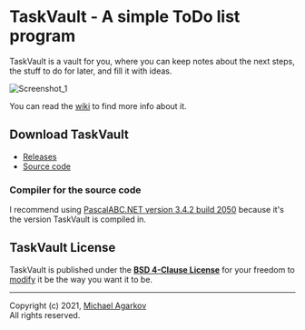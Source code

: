 # TaskVault - A simple ToDo list program

TaskVault is a vault for you, where you can keep notes about the next steps, the stuff to do for later, and fill it with ideas.

![Screenshot_1](https://user-images.githubusercontent.com/81249219/125288252-97349480-e326-11eb-8771-b30e42196d85.png)

You can read the [wiki](https://github.com/MichaelAgarkov/TaskVault/wiki) to find more info about it.

## Download TaskVault

- [Releases](https://github.com/MichaelAgarkov/TaskVault/releases)
- [Source code](https://github.com/MichaelAgarkov/TaskVault)

### Compiler for the source code
I recommend using [PascalABC.NET version 3.4.2 build 2050](https://archive.org/download/pascalabc.net/PascalABCNETWithDotNetSetup.exe) because it's the version TaskVault is compiled in.

## TaskVault License
TaskVault is published under the [**BSD 4-Clause License**](https://github.com/MichaelAgarkov/TaskVault/blob/main/License.txt) for your freedom to [modify](https://github.com/MichaelAgarkov/TaskVault/wiki/Modifying) it be the way you want it to be.

---
Copyright (c) 2021, [Michael Agarkov](https://github.com/MichaelAgarkov)
<br>
All rights reserved.
